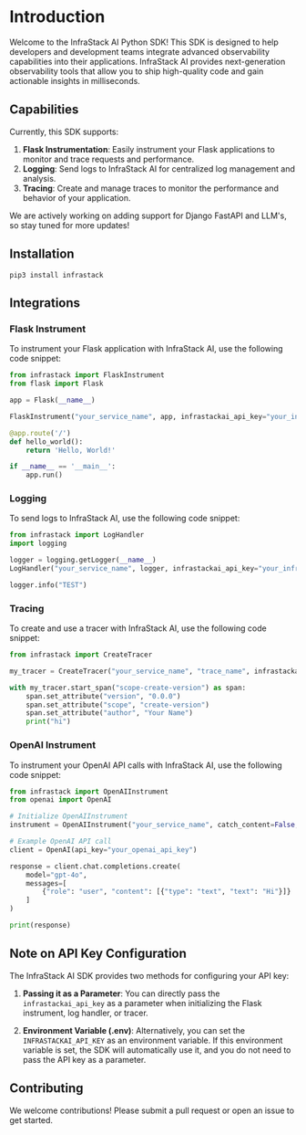 # Introduction

Welcome to the InfraStack AI Python SDK! This SDK is designed to help developers and development teams integrate advanced observability capabilities into their applications. InfraStack AI provides next-generation observability tools that allow you to ship high-quality code and gain actionable insights in milliseconds.

## Capabilities

Currently, this SDK supports:

1. **Flask Instrumentation**: Easily instrument your Flask applications to monitor and trace requests and performance.
2. **Logging**: Send logs to InfraStack AI for centralized log management and analysis.
3. **Tracing**: Create and manage traces to monitor the performance and behavior of your application.

We are actively working on adding support for Django FastAPI and LLM's, so stay tuned for more updates!

## Installation

```console
pip3 install infrastack
```


## Integrations

### Flask Instrument

To instrument your Flask application with InfraStack AI, use the following code snippet:

```python
from infrastack import FlaskInstrument
from flask import Flask

app = Flask(__name__)

FlaskInstrument("your_service_name", app, infrastackai_api_key="your_infrastack_api_key")

@app.route('/')
def hello_world():
    return 'Hello, World!'

if __name__ == '__main__':
    app.run()
```

### Logging

To send logs to InfraStack AI, use the following code snippet:

```python
from infrastack import LogHandler
import logging

logger = logging.getLogger(__name__)
LogHandler("your_service_name", logger, infrastackai_api_key="your_infrastack_api_key")

logger.info("TEST")
```

### Tracing

To create and use a tracer with InfraStack AI, use the following code snippet:

```python
from infrastack import CreateTracer

my_tracer = CreateTracer("your_service_name", "trace_name", infrastackai_api_key="your_infrastack_api_key")

with my_tracer.start_span("scope-create-version") as span:
    span.set_attribute("version", "0.0.0")
    span.set_attribute("scope", "create-version")
    span.set_attribute("author", "Your Name")
    print("hi")
```



### OpenAI Instrument

To instrument your OpenAI API calls with InfraStack AI, use the following code snippet:

```python
from infrastack import OpenAIInstrument
from openai import OpenAI

# Initialize OpenAIInstrument
instrument = OpenAIInstrument("your_service_name", catch_content=False, infrastackai_api_key="your_infrastack_api_key")

# Example OpenAI API call
client = OpenAI(api_key="your_openai_api_key")

response = client.chat.completions.create(
    model="gpt-4o",
    messages=[
        {"role": "user", "content": [{"type": "text", "text": "Hi"}]}
    ]
)

print(response)
```



## Note on API Key Configuration

The InfraStack AI SDK provides two methods for configuring your API key:

1. **Passing it as a Parameter**: You can directly pass the `infrastackai_api_key` as a parameter when initializing the Flask instrument, log handler, or tracer.

2. **Environment Variable (.env)**: Alternatively, you can set the `INFRASTACKAI_API_KEY` as an environment variable. If this environment variable is set, the SDK will automatically use it, and you do not need to pass the API key as a parameter.



## Contributing

We welcome contributions! Please submit a pull request or open an issue to get started.